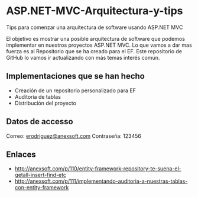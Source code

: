 # ASP.NET-MVC-Arquitectura-y-tips
Tips para comenzar una arquitectura de software usando ASP.NET MVC

El objetivo es mostrar una posible arquitectura de software que podemos implementar en nuestros proyectos ASP.NET MVC. Lo que vamos a dar mas fuerza es al Repositorio que se ha creado para el EF.
Este repositorio de GitHub lo vamos ir actualizando con más temas interés común.

Implementaciones que se han hecho
------------------
* Creación de un repositorio personalizado para EF
* Auditoría de tablas
* Distribución del proyecto

Datos de accesso
----------------
Correo: erodriguez@anexsoft.com
Contraseña: 123456

Enlaces
------------
- http://anexsoft.com/p/110/entity-framework-repository-te-suena-el-getall-insert-find-etc
- http://anexsoft.com/p/111/implementando-auditoria-a-nuestras-tablas-con-entity-framework
